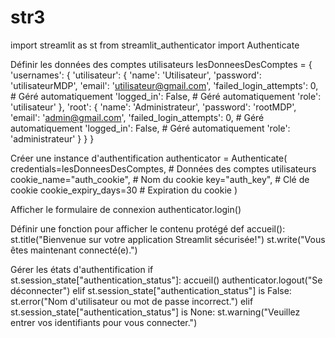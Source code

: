 # str3
import streamlit as st from streamlit_authenticator import Authenticate

Définir les données des comptes utilisateurs
lesDonneesDesComptes = { 'usernames': { 'utilisateur': { 'name': 'Utilisateur', 'password': 'utilisateurMDP', 'email': 'utilisateur@gmail.com', 'failed_login_attempts': 0, # Géré automatiquement 'logged_in': False, # Géré automatiquement 'role': 'utilisateur' }, 'root': { 'name': 'Administrateur', 'password': 'rootMDP', 'email': 'admin@gmail.com', 'failed_login_attempts': 0, # Géré automatiquement 'logged_in': False, # Géré automatiquement 'role': 'administrateur' } } }

Créer une instance d'authentification
authenticator = Authenticate( credentials=lesDonneesDesComptes, # Données des comptes utilisateurs cookie_name="auth_cookie", # Nom du cookie key="auth_key", # Clé de cookie cookie_expiry_days=30 # Expiration du cookie )

Afficher le formulaire de connexion
authenticator.login()

Définir une fonction pour afficher le contenu protégé
def accueil(): st.title("Bienvenue sur votre application Streamlit sécurisée!") st.write("Vous êtes maintenant connecté(e).")

Gérer les états d'authentification
if st.session_state["authentication_status"]: accueil() authenticator.logout("Se déconnecter") elif st.session_state["authentication_status"] is False: st.error("Nom d'utilisateur ou mot de passe incorrect.") elif st.session_state["authentication_status"] is None: st.warning("Veuillez entrer vos identifiants pour vous connecter.")
